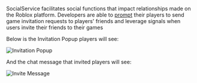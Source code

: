 SocialService facilitates social functions that impact relationships made on
the Roblox platform. Developers are able to
[prompt](https://create.roblox.com/docs/reference/engine/classes/SocialService#PromptGameInvite) their players to send game invitation
requests to players' friends and leverage signals when users invite their
friends to their games

Below is the Invitation Popup players will see:

![Invitation Popup][1]

And the chat message that invited players will see:

![Invite Message][2]

[1]: https://prod.docsiteassets.roblox.com/assets/blt51ac7d9be72e807e/GameInvitePopup.jpeg
[2]: https://prod.docsiteassets.roblox.com/assets/blt785eca775b5936ec/GameInviteMessage.png